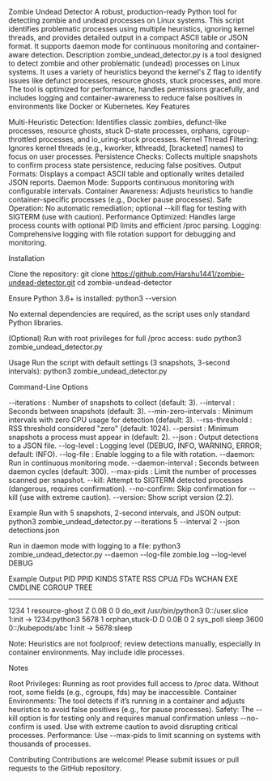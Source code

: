 Zombie Undead Detector
A robust, production-ready Python tool for detecting zombie and undead processes on Linux systems. This script identifies problematic processes using multiple heuristics, ignoring kernel threads, and provides detailed output in a compact ASCII table or JSON format. It supports daemon mode for continuous monitoring and container-aware detection.
Description
zombie_undead_detector.py is a tool designed to detect zombie and other problematic (undead) processes on Linux systems. It uses a variety of heuristics beyond the kernel's Z flag to identify issues like defunct processes, resource ghosts, stuck processes, and more. The tool is optimized for performance, handles permissions gracefully, and includes logging and container-awareness to reduce false positives in environments like Docker or Kubernetes.
Key Features

Multi-Heuristic Detection: Identifies classic zombies, defunct-like processes, resource ghosts, stuck D-state processes, orphans, cgroup-throttled processes, and io_uring-stuck processes.
Kernel Thread Filtering: Ignores kernel threads (e.g., kworker, kthreadd, [bracketed] names) to focus on user processes.
Persistence Checks: Collects multiple snapshots to confirm process state persistence, reducing false positives.
Output Formats: Displays a compact ASCII table and optionally writes detailed JSON reports.
Daemon Mode: Supports continuous monitoring with configurable intervals.
Container Awareness: Adjusts heuristics to handle container-specific processes (e.g., Docker pause processes).
Safe Operation: No automatic remediation; optional --kill flag for testing with SIGTERM (use with caution).
Performance Optimized: Handles large process counts with optional PID limits and efficient /proc parsing.
Logging: Comprehensive logging with file rotation support for debugging and monitoring.

Installation

Clone the repository:
git clone https://github.com/Harshu1441/zombie-undead-detector.git
cd zombie-undead-detector


Ensure Python 3.6+ is installed:
python3 --version


No external dependencies are required, as the script uses only standard Python libraries.

(Optional) Run with root privileges for full /proc access:
sudo python3 zombie_undead_detector.py


Usage
Run the script with default settings (3 snapshots, 3-second intervals):
python3 zombie_undead_detector.py

Command-Line Options

--iterations <n>: Number of snapshots to collect (default: 3).
--interval <seconds>: Seconds between snapshots (default: 3).
--min-zero-intervals <n>: Minimum intervals with zero CPU usage for detection (default: 3).
--rss-threshold <bytes>: RSS threshold considered "zero" (default: 1024).
--persist <n>: Minimum snapshots a process must appear in (default: 2).
--json <file>: Output detections to a JSON file.
--log-level <level>: Logging level (DEBUG, INFO, WARNING, ERROR; default: INFO).
--log-file <file>: Enable logging to a file with rotation.
--daemon: Run in continuous monitoring mode.
--daemon-interval <seconds>: Seconds between daemon cycles (default: 300).
--max-pids <n>: Limit the number of processes scanned per snapshot.
--kill: Attempt to SIGTERM detected processes (dangerous, requires confirmation).
--no-confirm: Skip confirmation for --kill (use with extreme caution).
--version: Show script version (2.2).

Example
Run with 5 snapshots, 2-second intervals, and JSON output:
python3 zombie_undead_detector.py --iterations 5 --interval 2 --json detections.json

Run in daemon mode with logging to a file:
python3 zombie_undead_detector.py --daemon --log-file zombie.log --log-level DEBUG

Example Output
PID    PPID  KINDS            STATE  RSS   CPUΔ  FDs  WCHAN        EXE                CMDLINE             CGROUP              TREE
-----  ----  ---------------  -----  ----  ----  ---  -----------  -----------------  ------------------  ------------------  ------------------
1234   1     resource-ghost   Z      0.0B  0     0    do_exit      /usr/bin/python3                       0::/user.slice      1:init -> 1234:python3
5678   1     orphan,stuck-D   D      0.0B  0     2    sys_poll                        sleep 3600         0::/kubepods/abc    1:init -> 5678:sleep

Note: Heuristics are not foolproof; review detections manually, especially in container environments. May include idle processes.

Notes

Root Privileges: Running as root provides full access to /proc data. Without root, some fields (e.g., cgroups, fds) may be inaccessible.
Container Environments: The tool detects if it’s running in a container and adjusts heuristics to avoid false positives (e.g., for pause processes).
Safety: The --kill option is for testing only and requires manual confirmation unless --no-confirm is used. Use with extreme caution to avoid disrupting critical processes.
Performance: Use --max-pids to limit scanning on systems with thousands of processes.


Contributing
Contributions are welcome! Please submit issues or pull requests to the GitHub repository.
